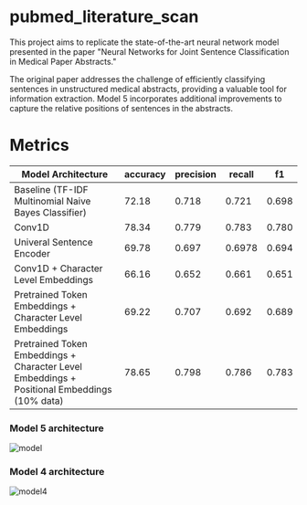 # pubmed_literature_scan

This project aims to replicate the state-of-the-art neural network model presented in the paper "Neural Networks for Joint Sentence Classification in Medical Paper Abstracts." 

The original paper addresses the challenge of efficiently classifying sentences in unstructured medical abstracts, providing a valuable tool for information extraction. Model 5 incorporates additional improvements to capture the relative positions of sentences in the abstracts.

# Metrics
| Model Architecture                                                               | accuracy | precision | recall | f1    |
|----------------------------------------------------------------------------------|----------|-----------|--------|-------|
| Baseline (TF-IDF Multinomial Naive Bayes Classifier)                             | 72.18    | 0.718     | 0.721  | 0.698 |
| Conv1D                                                                           | 78.34    | 0.779     | 0.783  | 0.780 |
| Univeral Sentence Encoder                                                        | 69.78    | 0.697     | 0.6978 | 0.694 |
| Conv1D + Character Level Embeddings                                              | 66.16    | 0.652     | 0.661  | 0.651 |
| Pretrained Token Embeddings + Character Level Embeddings                         | 69.22    | 0.707     | 0.692  | 0.689 |
| Pretrained Token Embeddings + Character Level Embeddings + Positional Embeddings (10% data) | 78.65    | 0.798     | 0.786  | 0.783 |

### Model 5 architecture
![model](https://github.com/smellycloud/pubmed_literature_scan/assets/52908667/f08f64b7-4c7e-4bc7-8f48-d6dcae25287e)

### Model 4 architecture
![model4](https://github.com/smellycloud/pubmed_literature_scan/assets/52908667/5695541d-2dfc-404a-8ad2-c38603227cfe)


